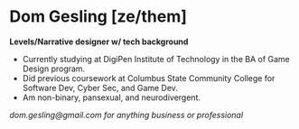 <h1>Dom Gesling [ze/them]</h1>
<p><strong>Levels/Narrative designer w/ tech background</strong></p>
<ul> <li>Currently studying at DigiPen Institute of Technology in the BA of Game Design program.</li>
<li>Did previous coursework at Columbus State Community College for Software Dev, Cyber Sec, and Game Dev.</li>
<li>Am non-binary, pansexual, and neurodivergent.</li></ul>
<p><i>dom.gesling@gmail.com for anything business or professional</i></p>

